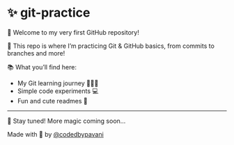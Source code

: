 # ✨ git-practice

🚀 Welcome to my very first GitHub repository!

🔧 This repo is where I’m practicing Git & GitHub basics, from commits to branches and more!

📚 What you’ll find here:
- My Git learning journey 👩🏻‍💻
- Simple code experiments 💻
- Fun and cute readmes 💖

---

🧠 Stay tuned! More magic coming soon...

Made with 💫 by [@codedbypavani](https://github.com/codedbypavani)
